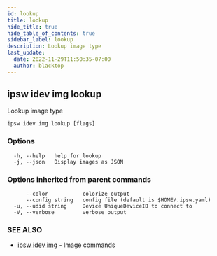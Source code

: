 ```yaml
---
id: lookup
title: lookup
hide_title: true
hide_table_of_contents: true
sidebar_label: lookup
description: Lookup image type
last_update:
  date: 2022-11-29T11:50:35-07:00
  author: blacktop
---
```

## ipsw idev img lookup

Lookup image type

```
ipsw idev img lookup [flags]
```

### Options

```
  -h, --help   help for lookup
  -j, --json   Display images as JSON
```

### Options inherited from parent commands

```
      --color           colorize output
      --config string   config file (default is $HOME/.ipsw.yaml)
  -u, --udid string     Device UniqueDeviceID to connect to
  -V, --verbose         verbose output
```

### SEE ALSO

* [ipsw idev img](/docs/cli/ipsw/idev/img)	 - Image commands

